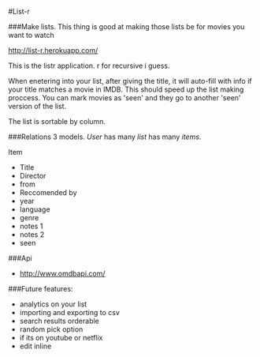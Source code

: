 #List-r

###Make lists. This thing is good at making those lists be for movies you want to watch

http://list-r.herokuapp.com/ 


This is the listr application. r for recursive i guess.

When enetering into your list, after giving the title, it will auto-fill with info if your title matches a movie in IMDB. This should speed up the list making proccess. You can mark movies as 'seen' and they go to another 'seen' version of the list.

The list is sortable by column.




###Relations
3 models. *User* has many *list* has many *items*.

Item
- Title
- Director
- from
- Reccomended by
- year
- language
- genre
- notes 1
- notes 2
- seen



###Api
 - http://www.omdbapi.com/

###Future features:
 - analytics on your list
 - importing and exporting to csv
 - search results orderable
 - random pick option
 - if its on youtube or netflix
 - edit inline
